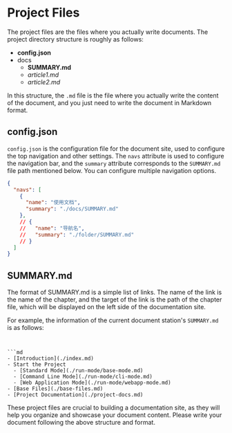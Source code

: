 # Project Files

The project files are the files where you actually write documents. The project directory structure is roughly as follows:

- **config.json**
- docs
  - **SUMMARY.md**
  - *article1.md*
  - *article2.md*

In this structure, the `.md` file is the file where you actually write the content of the document, and you just need to write the document in Markdown format.

## config.json

`config.json` is the configuration file for the document site, used to configure the top navigation and other settings. The `navs` attribute is used to configure the navigation bar, and the `summary` attribute corresponds to the `SUMMARY.md` file path mentioned below. You can configure multiple navigation options.

```json
{
  "navs": [
    {
      "name": "使用文档",
      "summary": "./docs/SUMMARY.md"
    },
    // {
    //   "name": "导航名",
    //   "summary": "./folder/SUMMARY.md"
    // }
  ]
}
```

## SUMMARY.md

The format of SUMMARY.md is a simple list of links. The name of the link is the name of the chapter, and the target of the link is the path of the chapter file, which will be displayed on the left side of the documentation site.

For example, the information of the current document station's `SUMMARY.md` is as follows:
```
 

```md
- [Introduction](./index.md)
- Start the Project
  - [Standard Mode](./run-mode/base-mode.md)
  - [Command Line Mode](./run-mode/cli-mode.md)
  - [Web Application Mode](./run-mode/webapp-mode.md)
- [Base Files](./base-files.md)
- [Project Documentation](./project-docs.md)
```

These project files are crucial to building a documentation site, as they will help you organize and showcase your document content. Please write your document following the above structure and format.


